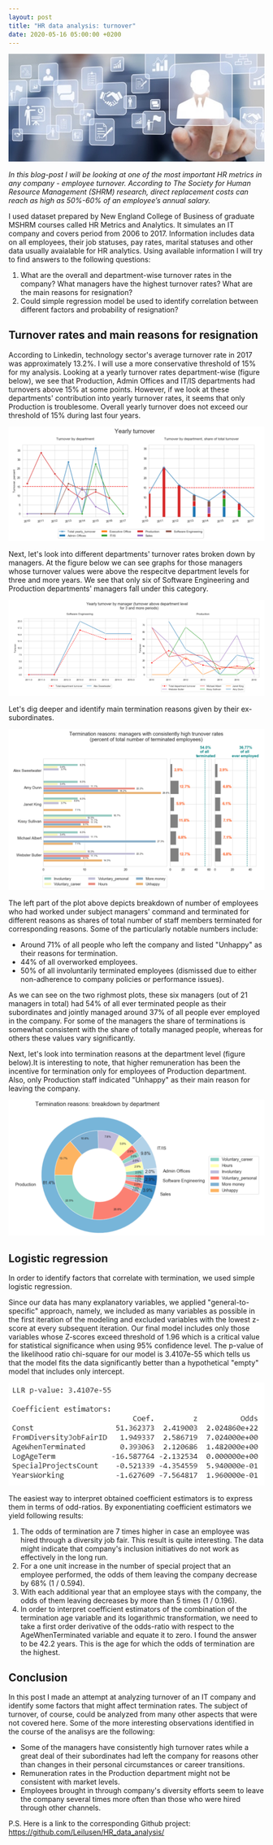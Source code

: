 ```yaml
---
layout: post
title: "HR data analysis: turnover"
date: 2020-05-16 05:00:00 +0200
---
```


![Yearly turnover rates](/assets/HR_main.jpg)

*In this blog-post I will be looking at one of the most important HR metrics in any company - employee turnover. According to The Society for Human Resource Management (SHRM) research, direct replacement costs can reach as high as 50%-60% of an employee’s annual salary.*

<!--more-->

I used dataset prepared by New England College of Business of graduate MSHRM courses called HR Metrics and Analytics. It simulates an IT company and covers period from 2006 to 2017. Information includes data on all employees, their job statuses, pay rates, marital statuses and other data usually avaialable for HR analytics. Using available information I will try to find answers to the following questions:

1. What are the overall and department-wise turnover rates in the company? What managers have the highest turnover rates? What are the main reasons for resignation?
2. Could simple regression model be used to identify correlation between different factors and probability of resignation?

<h2>Turnover rates and main reasons for resignation</h2>

According to Linkedin, technology sector's average turnover rate in 2017 was approximately 13.2%. I will use a more conservative threshold of 15% for my analysis. Looking at a yearly turnover rates department-wise (figure below), we see that Production, Admin Offices and IT/IS departments had turnovers above 15% at some points. However, if we look at these departments' contribution into yearly turnover rates, it seems that only Production is troublesome. Overall yearly turnover does not exceed our threshold of 15% during last four years.

![Yearly turnover rates](/assets/Yearly_turnover.PNG)

Next, let's look into different departments' turnover rates broken down by managers. At the figure below we can see graphs for those managers whose turnover values were above the respecitve department levels for three and more years. We see that only six of Software Engineering and Production departments' managers fall under this category. 

![Yearly turnover rates of managers](/assets/Yearly_turnover_manager.PNG)

Let's dig deeper and identify main termination reasons given by their ex-subordinates.

![Yearly turnover rates of managers reasons](/assets/High_rates_managers_reasons.PNG)

The left part of the plot above depicts breakdown of number of employees who had worked under subject managers' command and terminated for different reasons as shares of total number of staff members terminated for corresponding reasons. Some of the particularly notable numbers include:

- Around 71% of all people who left the company and listed "Unhappy" as their reasons for termination.
- 44% of all overworked employees.
- 50% of all involuntarily terminated employees (dismissed due to either non-adherence to company policies or performance issues).

As we can see on the two righmost plots, these six managers (out of 21 managers in total) had 54% of all ever terminated people as their subordinates and jointly managed around 37% of all people ever employed in the company. For some of the managers the share of terminations is somewhat consistent with the share of totally managed people, whereas for others these values vary significantly.

Next, let's look into termination reasons at the department level (figure below).It is interesting to note, that higher remuneration has been the incentive for termination only for employees of Production department. Also, only Production staff indicated "Unhappy" as their main reason for leaving the company.

![Termination reasons](/assets/Term_reasons_department.PNG)

<h2>Logistic regression</h2>

In order to identify factors that correlate with termination, we used simple logistic regression.

Since our data has many explanatory variables, we applied "general-to-specific" approach, namely, we included as many variables as possible in the first iteration of the modeling and excluded variables with the lowest z-score at every subsequent iteration. Our final model includes only those variables whose Z-scores exceed threshold of 1.96 which is a critical value for statistical significance when using 95% confidence level. The p-value of the likelihood ratio chi-square for our model is 3.4107e-55 which tells us that the model fits the data significantly better than a hypothetical "empty" model that includes only intercept.

![Linear regression](/assets/LR_model.PNG)

The easiest way to interpret obtained coefficient estimators is to express them in terms of odd-ratios. By exponentiating coefficient estimators we yield following results:

1. The odds of termination are 7 times higher in case an employee was hired through a diversity job fair. This result is quite interesting. The data might indicate that company's inclusion initiatives do not work as effectively in the long run.
2. For a one unit increase in the number of special project that an employee performed, the odds of them leaving the company decrease by 68% (1 / 0.594).
3. With each additional year that an employee stays with the company, the odds of them leaving decreases by more than 5 times (1 / 0.196).
4. In order to interpret coefficient estimators of the combination of the termination age variable and its logarithmic transformation,  we need to take a first order derivative of the odds-ratio with respect to the AgeWhenTerminated variable and equate it to zero. I found the answer to be 42.2 years. This is the age for which the odds of termination are the highest.

<h2>Conclusion</h2>

In this post I made an attempt at analyzing turnover of an IT company and identify some factors that might affect termination rates. The subject of turnover, of course, could be analyzed from many other aspects that were not covered here. Some of the more interesting observations identified in the course of the analisys are the following:

- Some of the managers have consistently high turnover rates while a great deal of their subordinates had left the company for reasons other than changes in their personal circumstances or career transitions.
- Remuneration rates in the Production department might not be consistent with market levels.
- Employees brought in through company's diversity efforts seem to leave the company several times more often than those who were hired through other channels.

P.S. Here is a link to the corresponding Github project: https://github.com/Leilusen/HR_data_analysis/
